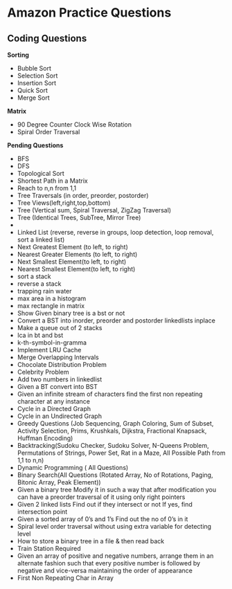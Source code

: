 # Amazon Practice Questions

## Coding Questions

**Sorting**
* Bubble Sort
* Selection Sort
* Insertion Sort
* Quick Sort
* Merge Sort

**Matrix**
*  90 Degree Counter Clock Wise Rotation
*  Spiral Order Traversal

**Pending Questions**
*	 BFS
*	 DFS
*	 Topological Sort
*	 Shortest Path in a Matrix
*	 Reach to n,n from 1,1
*	 Tree Traversals (in order, preorder, postorder)
*	 Tree Views(left,right,top,bottom)
*	 Tree (Vertical sum, Spiral Traversal, ZigZag Traversal)
*	 Tree (Identical Trees, SubTree, Mirror Tree)
*  
*	 Linked List (reverse, reverse in groups, loop detection, loop removal, sort a linked list)
*	 Next Greatest Element (to left, to right)
*	 Nearest Greater Elements (to left, to right)
*	 Next Smallest Element(to left, to right)
*	 Nearest Smallest Element(to left, to right)
*	 sort a stack
*	 reverse a stack
*	 trapping rain water
*	 max area in a histogram
*	 max rectangle in matrix
*	 Show Given binary tree is a bst or not
*	 Convert a BST into inorder, preorder and postorder linkedlists inplace
*	 Make a queue out of 2 stacks
*	 lca in bt and bst
*	 k-th-symbol-in-gramma
*	 Implement LRU Cache
*	 Merge Overlapping Intervals
*	 Chocolate Distribution Problem
*	 Celebrity Problem
*	 Add two numbers in linkedlist
*	 Given a BT convert into BST
*	 Given an infinite stream of characters find the first non repeating character at any instance
*	 Cycle in a Directed Graph
*	 Cycle in an Undirected Graph
*	 Greedy Questions (Job Sequencing, Graph Coloring, Sum of Subset, Activity Selection, Prims, Krushkals, Dijkstra, Fractional Knapsack, Huffman Encoding)
*	 Backtracking(Sudoku Checker, Sudoku Solver, N-Queens Problem, Permutations of Strings, Power Set, Rat in a Maze, All Possible Path from 1,1 to n,n)
*	 Dynamic Programming ( All Questions)
*	 Binary Search(All Questions (Rotated Array, No of Rotations, Paging, Bitonic Array, Peak Element))
*	 Given a binary tree  Modify it in such a way that after modification you can have a preorder traversal of it using only right pointers
*	 Given 2 linked lists  Find out if they intersect or not If yes, find intersection point
*	 Given a sorted array of 0’s and 1’s  Find out the no of 0’s in it
*	 Spiral level order traversal without using extra variable for detecting level
*	 How to store a binary tree in a file & then read back
*	 Train Station Required
*	 Given an array of positive and negative numbers, arrange them in an alternate fashion such that every positive number is followed by negative and vice-versa maintaining the order of appearance
*	 First Non Repeating Char in Array
